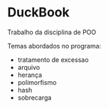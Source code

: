 # DuckBook
Trabalho da disciplina de POO


Temas abordados no programa:

- tratamento de excessao
- arquivo
- herança
- polimorfismo
- hash
- sobrecarga
